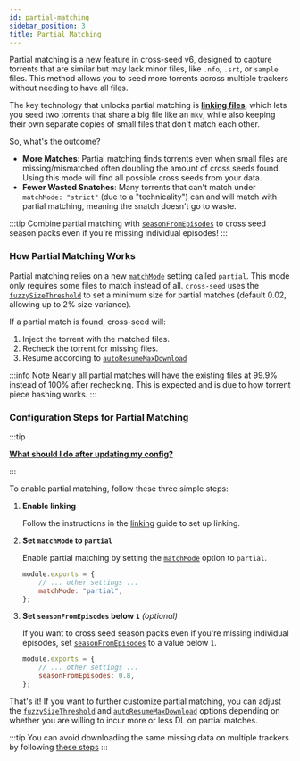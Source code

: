 ```yaml
---
id: partial-matching
sidebar_position: 3
title: Partial Matching
---
```


Partial matching is a new feature in cross-seed v6, designed to capture torrents
that are similar but may lack minor files, like `.nfo`, `.srt`, or `sample`
files. This method allows you to seed more torrents across multiple trackers
without needing to have all files.

The key technology that unlocks partial matching is
[**linking files**](linking.md), which lets you seed two torrents that share a
big file like an `mkv`, while also keeping their own separate copies of small
files that don't match each other.

So, what's the outcome?

-   **More Matches**: Partial matching finds torrents even when small files are
    missing/mismatched often doubling the amount of cross seeds found. Using this
    mode will find all possible cross seeds from your data.
-   **Fewer Wasted Snatches**: Many torrents that can't match under
    `matchMode: "strict"` (due to a "technicality") can and will match with
    partial matching, meaning the snatch doesn't go to waste.

:::tip
Combine partial matching with [`seasonFromEpisodes`](../basics/options.md#seasonfromepisodes)
to cross seed season packs even if you're missing individual episodes!
:::

### How Partial Matching Works

Partial matching relies on a new [`matchMode`](../basics/options.md#matchmode)
setting called `partial`. This mode only requires some files to match instead of all.
`cross-seed` uses the [`fuzzySizeThreshold`](../basics/options.md#fuzzysizethreshold) to set a minimum
size for partial matches (default 0.02, allowing up to 2% size variance).

If a partial match is found, cross-seed will:

1. Inject the torrent with the matched files.
2. Recheck the torrent for missing files.
3. Resume according to [`autoResumeMaxDownload`](../basics/options.md#autoresumemaxdownload)

:::info Note
Nearly all partial matches will have the existing files at 99.9% instead of 100% after rechecking.
This is expected and is due to how torrent piece hashing works.
:::

### Configuration Steps for Partial Matching

:::tip

[**What should I do after updating my config?**](../basics/faq-troubleshooting.md#what-should-i-do-after-updating-my-config)

:::

To enable partial matching, follow these three simple steps:

1. **Enable linking**

    Follow the instructions in the [linking](linking.md) guide to set up
    linking.

2. **Set `matchMode` to `partial`**

    Enable partial matching by setting the
    [`matchMode`](../basics/options.md#matchmode) option to `partial`.

    ```js
    module.exports = {
        // ... other settings ...
        matchMode: "partial",
    };
    ```

3. **Set `seasonFromEpisodes` below `1`** _(optional)_

    If you want to cross seed season packs even if you're missing individual episodes,
    set [`seasonFromEpisodes`](../basics/options.md#seasonfromepisodes) to a value below `1`.

    ```js
    module.exports = {
        // ... other settings ...
        seasonFromEpisodes: 0.8,
    };
    ```

That's it! If you want to further customize partial matching, you can adjust the
[`fuzzySizeThreshold`](../basics/options.md#fuzzysizethreshold) and 
[`autoResumeMaxDownload`](../basics/options.md#autoresumemaxdownload) options
depending on whether you are willing to incur more or less DL on partial matches.

:::tip
You can avoid downloading the same missing data on multiple trackers by following
[these steps](../basics/faq-troubleshooting.md#my-partial-matches-from-related-searches-are-missing-the-same-data-how-can-i-only-download-it-once)
:::
